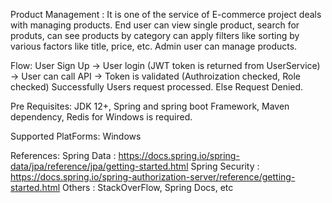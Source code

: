 Product Management : 
	It is one of the service of E-commerce project deals with managing products.
	End user can view single product, search for produts, can see products by category can apply filters like sorting by various factors like title, price, etc.
	Admin user can manage products.

Flow:
	User Sign Up 
	-> User login (JWT token is returned from UserService)\
	-> User can call API 
 		-> Token is validated (Authroization checked, Role checked)
			Successfully
				Users request processed.
               		Else 
                 		Request Denied.

Pre Requisites:
  	JDK 12+, Spring and spring boot Framework, Maven dependency, Redis for Windows is required.

Supported PlatForms:
  	Windows

References:
  	Spring Data : https://docs.spring.io/spring-data/jpa/reference/jpa/getting-started.html
  	Spring Security : https://docs.spring.io/spring-authorization-server/reference/getting-started.html
  	Others : StackOverFlow, Spring Docs, etc
  
